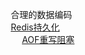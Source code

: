 

&emsp; 合理的数据编码  
&emsp; [Redis持久化](/docs/microService/Redis/RedisPersistence.md)  
&emsp; &emsp; [AOF重写阻塞](/docs/microService/Redis/Rewrite.md)  